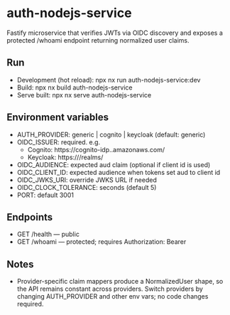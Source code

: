 # auth-nodejs-service

Fastify microservice that verifies JWTs via OIDC discovery and exposes a protected /whoami endpoint returning normalized user claims.

## Run

- Development (hot reload): npx nx run auth-nodejs-service:dev
- Build: npx nx build auth-nodejs-service
- Serve built: npx nx serve auth-nodejs-service

## Environment variables

- AUTH_PROVIDER: generic | cognito | keycloak (default: generic)
- OIDC_ISSUER: required. e.g.
  - Cognito: https://cognito-idp.<region>.amazonaws.com/<userPoolId>
  - Keycloak: https://<host>/realms/<realm>
- OIDC_AUDIENCE: expected aud claim (optional if client id is used)
- OIDC_CLIENT_ID: expected audience when tokens set aud to client id
- OIDC_JWKS_URI: override JWKS URL if needed
- OIDC_CLOCK_TOLERANCE: seconds (default 5)
- PORT: default 3001

## Endpoints

- GET /health — public
- GET /whoami — protected; requires Authorization: Bearer <JWT>

## Notes

- Provider-specific claim mappers produce a NormalizedUser shape, so the API remains constant across providers. Switch providers by changing AUTH_PROVIDER and other env vars; no code changes required.
